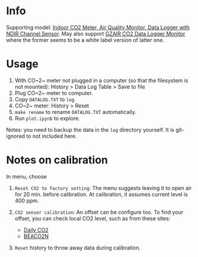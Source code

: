 # Info

Supporting model: [Indoor CO2 Meter, Air Quality Monitor, Data Logger with NDIR Channel Sensor](https://www.amazon.com/dp/B0919CDYQ1). May also support [GZAIR CO2 Data Logger Monitor](https://www.amazon.com/gp/product/B0829ZWQVP) where the former seems to be a white label version of latter one.

# Usage

1.   With CO~2~ meter not plugged in a computer (so that the filesystem is not mounted): History > Data Log Table > Save to file
2.   Plug CO~2~ meter to computer.
3.   Copy `DATALOG.TXT` to `log`.
4.   CO~2~ meter: History > Reset
5.   `make rename` to rename `DATALOG.TXT` automatically.
6.   Run `plot.ipynb` to explore.

Notes: you need to backup the data in the `log` directory yourself. It is git-ignored to not included here.

# Notes on calibration

In menu, choose

1. `Reset CO2 to factory setting`: The menu suggests leaving it to open air for 20 min. before calibration. At calibration, it assumes current level is 400 ppm.
2. `CO2 sensor calibration`: An offset can be configure too. To find your offset, you can check local CO2 level, such as from these sites:

    - [Daily CO2](https://www.co2.earth/daily-co2)
    - [BEACO2N](http://beacon.berkeley.edu/about/)

3. `Reset` history to throw away data during calibration.
